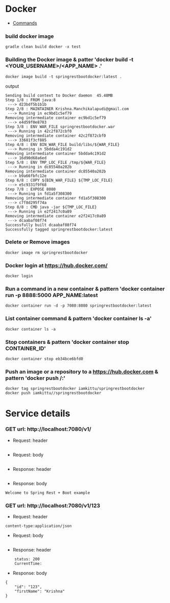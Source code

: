 # Docker
- [Commands](https://docs.docker.com/engine/reference/commandline/container_ls/#related-commands)


### build docker image
`````
gradle clean build docker -x test
`````


### Building the Docker image & patter 'docker build -t <YOUR_USERNAME>/<APP_NAME> .'
`````
docker image build -t springrestbootdocker:latest .
`````

output
`````
Sending build context to Docker daemon  45.48MB
Step 1/8 : FROM java:8
 ---> d23bdf5b1b1b
Step 2/8 : MAINTAINER Krishna.Manchikalapudi@gmail.com
 ---> Running in ec9bd1c5ef79
Removing intermediate container ec9bd1c5ef79
 ---> e4d59f0e8703
Step 3/8 : ENV WAR_FILE springrestbootdocker.war
 ---> Running in 42c2f872cbf0
Removing intermediate container 42c2f872cbf0
 ---> 33681f3cf885
Step 4/8 : ENV BIN_WAR_FILE build/libs/${WAR_FILE}
 ---> Running in 5bdda4c191d2
Removing intermediate container 5bdda4c191d2
 ---> 16d90d68a6ed
Step 5/8 : ENV TMP_LOC_FILE /tmp/${WAR_FILE}
 ---> Running in dc85540a202b
Removing intermediate container dc85540a202b
 ---> b9a66fbfc12e
Step 6/8 : COPY ${BIN_WAR_FILE} ${TMP_LOC_FILE}
 ---> e5c9331f9f68
Step 7/8 : EXPOSE 8080
 ---> Running in fd1a5f308300
Removing intermediate container fd1a5f308300
 ---> c7f8d295f74a
Step 8/8 : CMD java -jar ${TMP_LOC_FILE}
 ---> Running in e2f2417c0a89
Removing intermediate container e2f2417c0a89
 ---> dcaabaf08f74
Successfully built dcaabaf08f74
Successfully tagged springrestbootdocker:latest
`````


### Delete or Remove images
`````
docker image rm springrestbootdocker
`````

### Docker login at https://hub.docker.com/
`````
docker login
`````

### Run a command in a new container & pattern  'docker container run -p 8888:5000 APP_NAME:latest
`````
docker container run -d -p 7080:8080 springrestbootdocker:latest
`````

### List container command & pattern  'docker container ls -a'
`````
docker container ls -a
`````


### Stop containers & pattern  'docker container stop CONTAINER_ID'
`````
docker container stop eb34bce6bfd0
`````


### Push an image or a repository to a https://hub.docker.com & pattern 'docker push <hub-user>/<repo-name>:<tag>'
`````
docker tag springrestbootdocker iamkittu/springrestbootdocker
docker push iamkittu//springrestbootdocker

`````


# Service details

### GET url: http://localhost:7080/v1/
- Request: header
```
```
- Request: body
```
```
- Response: header
```
```
- Response: body
```
Welcome to Spring Rest + Boot example
```

### GET url: http://localhost:7080/v1/123
- Request: header
```
content-type:application/json
```
- Request: body
```
```
- Response: header
```
	status: 200
	CurrentTime:

```
- Response: body
```
{
    "id": "123",
    "firstName": "Krishna"
}
```
